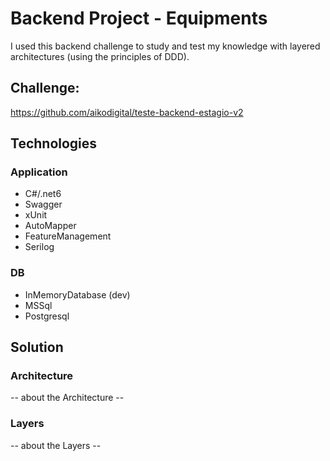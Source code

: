 # Backend Project - Equipments
I used this backend challenge to study and test my knowledge with layered architectures (using the principles of DDD).
## Challenge:
https://github.com/aikodigital/teste-backend-estagio-v2

## Technologies
### Application
- C#/.net6
- Swagger
- xUnit
- AutoMapper
- FeatureManagement
- Serilog

### DB
- InMemoryDatabase (dev)
- MSSql
- Postgresql

## Solution
### Architecture
-- about the Architecture --

### Layers
-- about the Layers --


